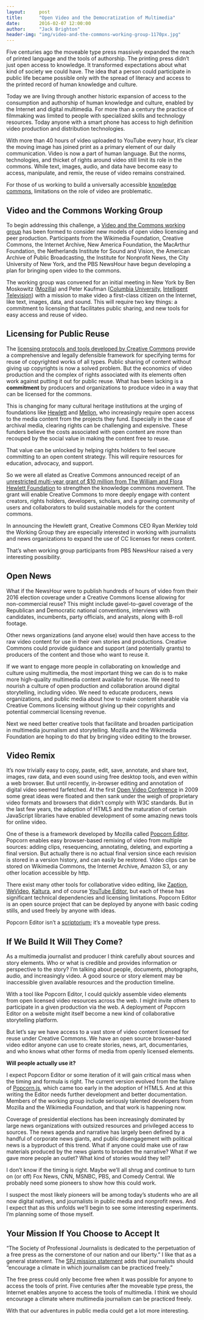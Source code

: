 ```yaml
---
layout:     post
title:      "Open Video and the Democratization of Multimedia"
date:       2016-02-07 12:00:00
author:     "Jack Brighton"
header-img: "img/video-and-the-commons-working-group-1170px.jpg"
---
```


Five centuries ago the moveable type press massively expanded the reach of printed language and the tools of authorship. The printing press didn’t just open access to knowledge. It transformed expectations about what kind of society we could have. The idea that a person could participate in public life became possible only with the spread of literacy and access to the printed record of human knowledge and culture. 

Today we are living through another historic expansion of access to the consumption and authorship of human knowledge and culture, enabled by the Internet and digital multimedia. For more than a century the practice of filmmaking was limited to people with specialized skills and technology resources. Today anyone with a smart phone has access to high definition video production and distribution technologies.

With more than 40 hours of video uploaded to YouTube every hour, it’s clear the moving image has joined print as a primary element of our daily communication.  Video is now a part of human language. But the norms, technologies, and thicket of rights around video still limit its role in the commons. While text, images, audio, and data have become easy to access, manipulate, and remix, the reuse of video remains constrained. 

For those of us working to build a universally accessible [knowledge commons](https://en.wikipedia.org/wiki/Knowledge_commons), limitations on the role of video are problematic. 

## Video and the Commons Working Group

To begin addressing this challenge, a [Video and the Commons working group](http://benrito.github.io/video-commons2016/) has been formed to consider new models of open video licensing and peer production.  Participants from the Wikimedia Foundation, Creative Commons, the Internet Archive, New America Foundation, the MacArthur Foundation, the Netherlands Institute for Sound and Vision, the American Archive of Public Broadcasting, the Institute for Nonprofit News, the City University of New York, and the PBS NewsHour have begun developing a plan for bringing open video to the commons.

The working group was convened for an initial meeting in New York by Ben Moskowitz ([Mozilla](https://www.mozilla.org/en-US/foundation/)) and Peter Kaufman ([Columbia University](http://ctl.columbia.edu/), [Intelligent Television](http://intelligenttelevision.com/)) with a mission to make video a first-class citizen on the Internet, like text, images, data, and sound. This will require two key things: a commitment to licensing that facilitates public sharing, and new tools for easy access and reuse of video. 

## Licensing for Public Reuse

The [licensing protocols and tools developed by Creative Commons](https://creativecommons.org/licenses/) provide a comprehensive and legally defensible framework for specifying terms for reuse of copyrighted works of all types. Public sharing of content without giving up copyrights is now a solved problem.  But the economics of video production and the complex of rights associated with its elements often work against putting it out for public reuse.  What has been lacking is a **commitment** by producers and organizations to produce video in a way that can be licensed for the commons. 

This is changing for many cultural heritage institutions at the urging of foundations like [Hewlett](http://www.hewlett.org/) and [Mellon](https://mellon.org/), who increasingly require open access to the media content from the projects they fund. Especially in the case of archival media, clearing rights can be challenging and expensive. These funders believe the costs associated with open content are more than recouped by the social value in making the content free to reuse.

That value can be unlocked by helping rights holders to feel secure committing to an open content strategy. This will require resources for education, advocacy, and support. 

So we were all elated as Creative Commons announced receipt of an [unrestricted multi-year grant of $10 million from The William and Flora Hewlett Foundation](https://blog.creativecommons.org/2016/01/19/creative-commons-awarded-hewlett/) to strengthen the knowledge commons movement. The grant will enable Creative Commons to more deeply engage with content creators, rights holders, developers, scholars, and a growing community of users and collaborators to build sustainable models for the content commons.

In announcing the Hewlett grant, Creative Commons CEO Ryan Merkley told the Working Group they are especially interested in working with journalists and news organizations to expand the use of CC licenses for news content.

That’s when working group participants from PBS NewsHour raised a very interesting possibility.

## Open News

What if the NewsHour were to publish hundreds of hours of video from their 2016 election coverage under a Creative Commons license allowing for non-commercial reuse? This might include gavel-to-gavel coverage of the Republican and Democratic national conventions, interviews with candidates, incumbents, party officials, and analysts, along with B-roll footage. 

Other news organizations (and anyone else) would then have access to the raw video content for use in their own stories and productions. Creative Commons could provide guidance and support (and potentially grants) to producers of the content and those who want to reuse it. 

If we want to engage more people in collaborating on knowledge and culture using multimedia, the most important thing we can do is to make more high-quality multimedia content available for reuse. We need to nourish a culture of open production and collaboration around digital storytelling, including video. We need to educate producers, news organizations, and public media about how to make content sharable via Creative Commons licensing without giving up their copyrights and potential commercial licensing revenue. 

Next we need better creative tools that facilitate and broaden participation in multimedia journalism and storytelling.  Mozilla and the Wikimedia Foundation are hoping to do that by bringing video editing to the browser.

## Video Remix

It’s now trivially easy to copy, paste, edit, save, annotate, and share text, images, raw data, and even sound using free desktop tools, and even within a web browser. But until recently, in-browser editing and annotation of digital video seemed farfetched. At the first [Open Video Conference](http://openvideoconference.org/) in 2009 some great ideas were floated and then sank under the weigh of proprietary video formats and browsers that didn’t comply with W3C standards. But in the last few years, the adoption of HTML5 and the maturation of certain JavaScript libraries have enabled development of some amazing news tools for online video. 

One of these is a framework developed by Mozilla called [Popcorn Editor](https://github.com/mozilla/popcorn-editor). Popcorn enables easy browser-based remixing of video from multiple sources: adding clips, resequencing, annotating, deleting, and exporting a final version. But actually there is no actual final version since each revision is stored in a version history, and can easily be restored. Video clips can be stored on Wikimedia Commons, the Internet Archive, Amazon S3, or any other location accessible by http. 

There exist many other tools for collaborative video editing, like [Zaption](https://www.zaption.com/), [WeVideo](https://www.wevideo.com/), [Kaltura](http://corp.kaltura.com/), and of course [YouTube Editor](https://www.youtube.com/editor), but each of these has significant technical dependencies and licensing limitations. Popcorn Editor is an open source project that can be deployed by anyone with basic coding stills, and used freely by anyone with ideas.  

Popcorn Editor isn’t a [scriptorium](https://en.wikipedia.org/wiki/Scriptorium); it’s a moveable type press.

## If We Build It Will They Come?

As a multimedia journalist and producer I think carefully about sources and story elements. Who or what is credible and provides information or perspective to the story? I’m talking about people, documents, photographs, audio, and increasingly video.  A good source or story element may be inaccessible given available resources and the production timeline.

With a tool like Popcorn Editor, I could quickly assemble video elements from open licensed video resources across the web. I might invite others to participate in a given production via the web. A deployment of Popcorn Editor on a website might itself become a new kind of collaborative storytelling platform. 

But let’s say we have access to a vast store of video content licensed for reuse under Creative Commons. We have an open source browser-based video editor anyone can use to create stories, news, art, documentaries, and who knows what other forms of media from openly licensed elements. 

**Will people actually use it?**

I expect Popcorn Editor or some iteration of it will gain critical mass when the timing and formula is right.  The current version evolved from the failure of [Popcorn.js](http://popcornjs.org/), which came too early in the adoption of HTML5. And at this writing the Editor needs further development and better documentation. Members of the working group include seriously talented developers from Mozilla and the Wikimedia Foundation, and that work is happening now.

Coverage of presidential elections has been increasingly dominated by large news organizations with outsized resources and privileged access to sources. The news agenda and narrative has largely been defined by a handful of corporate news giants, and public disengagement with political news is a byproduct of this trend. What if anyone could make use of raw materials produced by the news giants to broaden the narrative? What if we gave more people an outlet? What kind of stories would they tell? 

I don’t know if the timing is right. Maybe we’ll all shrug and continue to turn on (or off) Fox News, CNN, MSNBC, PBS, and Comedy Central. We probably need some pioneers to show how this could work. 

I suspect the most likely pioneers will be among today’s students who are all now digital natives, and journalists in public media and nonprofit news. And I expect that as this unfolds we’ll begin to see some interesting experiments. I’m planning some of those myself.

## Your Mission If You Choose to Accept It

“The Society of Professional Journalists is dedicated to the perpetuation of a free press as the cornerstone of our nation and our liberty.” I like that as a general statement.  The [SPJ mission statement](http://www.spj.org/mission.asp) adds that journalists should “encourage a climate in which journalism can be practiced freely.”

The free press could only become free when it was possible for anyone to access the tools of print. Five centuries after the moveable type press, the Internet enables anyone to access the tools of multimedia. I think we should encourage a climate where multimedia journalism can be practiced freely.

With that our adventures in public media could get a lot more interesting.
